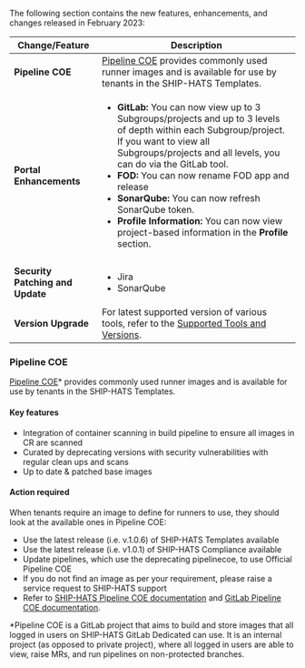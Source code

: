 
The following section contains the new features, enhancements, and changes released in February 2023:

| Change/Feature |Description|
|---|---|
|**Pipeline COE**|[Pipeline COE](#pipeline-coe) provides commonly used runner images and is available for use by tenants in the SHIP-HATS Templates. 
|**Portal Enhancements**|<ul><li>**GitLab:** You can now view up to 3 Subgroups/projects and up to 3 levels of depth within each Subgroup/project. If you want to view all Subgroups/projects and all levels, you can do via the GitLab tool.</li><li>**FOD:** You can now rename FOD app and release</li><li>**SonarQube:** You can now refresh SonarQube token.</li><li>**Profile Information:** You can now view project-based information in the **Profile** section.  </li></ul>
|**Security Patching and Update**| <ul><li>Jira</li><li>SonarQube</li></ul>|  
|**Version Upgrade**|For latest supported version of various tools, refer to the [Supported Tools and Versions](https://docs.developer.tech.gov.sg/docs/ship-hats-tools/tools-overview?id=supported-tools-and-versions).|

### Pipeline COE

[Pipeline COE](https://sgts.GitLab-dedicated.com/innersource/projects/sgts-pipelinecoe)* provides commonly used runner images and is available for use by tenants in the SHIP-HATS Templates.
 
#### Key features
- Integration of container scanning in build pipeline to ensure all images in CR are scanned
- Curated by deprecating versions with security vulnerabilities with regular clean ups and scans
- Up to date & patched base images
 

#### Action required
When tenants require an image to define for runners to use, they should look at the available ones in Pipeline COE:

- Use the latest release (i.e. v.1.0.6) of SHIP-HATS Templates available
- Use the latest release (i.e. v1.0.1) of SHIP-HATS Compliance available
- Update pipelines, which use the deprecating pipelinecoe, to use Official Pipeline COE
- If you do not find an image as per your requirement, please raise a service request to SHIP-HATS support
- Refer to [SHIP-HATS Pipeline COE documentation](https://docs.developer.tech.gov.sg/docs/ship-hats-getting-started/pipeline-coe) and [GitLab Pipeline COE documentation](https://Gitlab-org.Gitlab.io/professional-services-automation/pipelinecoe/pipeline-templates/#/).  
 
*Pipeline COE is a GitLab project that aims to build and store images that all logged in users on SHIP-HATS GitLab Dedicated can use. It is an internal project (as opposed to private project), where all logged in users are able to view, raise MRs, and run pipelines on non-protected branches.

<!--

|**Jira - multiple project support** |You can now add more than one project for Jira. For more information, refer to [Manage applications](https://docs.developer.tech.gov.sg/docs/ship-hats-portal/manage-applications) documentation.|
|**FOD Release Management**|You can now add and remove FOD releases via the SHIP-HATS portal. For more information, refer to [Manage releases](https://docs.developer.tech.gov.sg/docs/ship-hats-portal/manage-releases) documentation. |
-->